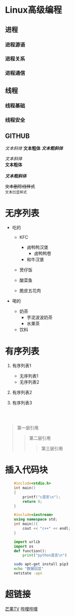 # Linux高级编程


## 进程

### 进程源语
### 进程关系
### 进程通信


## 线程

### 线程基础

### 线程安全


## GITHUB

*文本斜体*
**文本粗体**
***文本粗斜体***

*文本斜体*</br>
**文本粗体**</br></br>
***文本粗斜体***</br>

~~文本删除线样式~~</br>
`文本凹显样式`</br>

# 无序列表

* 吃的
	* KFC
		* 卤鸭鸭汉堡
			* 卤鸭鸭卷
		* 和牛汉堡

	* 煲仔饭

	* 酸菜鱼

	* 脆皮五花肉

* 喝的
	* 奶茶
		* 芋泥波波奶茶
		* 水果茶
	* 饮料
# 有序列表

1. 有序列表1
	* 无序列表1
	* 无序列表2
2. 有序列表2

3. 有序列表3

</br></br>

> 第一层引用
>> 第二层引用
>>> 第三层引用


# 插入代码块

```c
	#include<stdio.h>
	int main()
	{
		printf("c语言\n");
		return 0;
	}
```


```c++
	#include<iostream>
	using namespace std;
	int main(){
		cout << "c++" << endl;
	}
```



```python
	import urlib
	import os
	def function():
		print("python语言\n")
```



```bash
	sudo apt-get install pip3
	echo "数据回显"
	netstate -apn
```

# 超链接
[芒果TV](https://www.mgtv.com "调转到芒果TV")
[哔哩哔哩](https://www.iqiyi.com "跳转到爱奇艺")
